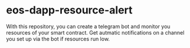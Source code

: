 # eos-dapp-resource-alert
With this repository, you can create a telegram bot and monitor you resources of your smart contract. Get autmatic notifications on a channel you set up via the bot if resources run low.
